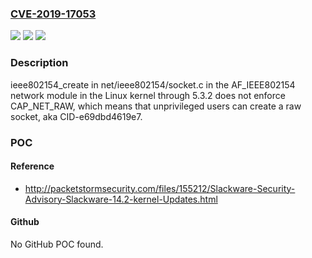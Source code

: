 ### [CVE-2019-17053](https://cve.mitre.org/cgi-bin/cvename.cgi?name=CVE-2019-17053)
![](https://img.shields.io/static/v1?label=Product&message=n%2Fa&color=blue)
![](https://img.shields.io/static/v1?label=Version&message=n%2Fa&color=blue)
![](https://img.shields.io/static/v1?label=Vulnerability&message=n%2Fa&color=brighgreen)

### Description

ieee802154_create in net/ieee802154/socket.c in the AF_IEEE802154 network module in the Linux kernel through 5.3.2 does not enforce CAP_NET_RAW, which means that unprivileged users can create a raw socket, aka CID-e69dbd4619e7.

### POC

#### Reference
- http://packetstormsecurity.com/files/155212/Slackware-Security-Advisory-Slackware-14.2-kernel-Updates.html

#### Github
No GitHub POC found.

